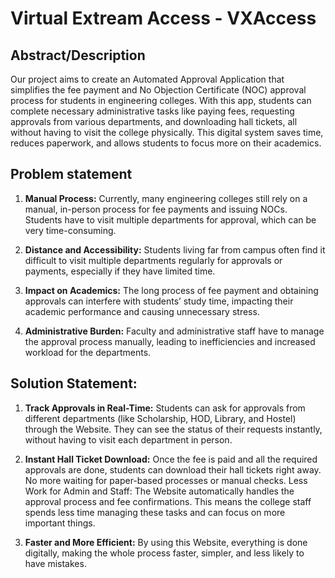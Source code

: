 # Virtual Extream Access - VXAccess

## Abstract/Description
Our project aims to create an Automated Approval Application that simplifies the fee payment and No Objection Certificate (NOC) approval process for students in engineering colleges. With this app, students can complete necessary administrative tasks like paying fees, requesting approvals from various departments, and downloading hall tickets, all without having to visit the college physically. This digital system saves time, reduces paperwork, and allows students to focus more on their academics.

## Problem statement
1. **Manual Process:** Currently, many engineering colleges still rely on a manual, in-person process for fee payments and issuing NOCs. Students have to visit multiple departments for approval, which can be very time-consuming.

2. **Distance and Accessibility:** Students living far from campus often find it difficult to visit multiple departments regularly for approvals or payments, especially if they have limited time.

3. **Impact on Academics:** The long process of fee payment and obtaining approvals can interfere with students’ study time, impacting their academic performance and causing unnecessary stress.

4. **Administrative Burden:** Faculty and administrative staff have to manage the approval process manually, leading to inefficiencies and increased workload for the departments.

## Solution Statement:

1. **Track Approvals in Real-Time:** Students can ask for approvals from different departments (like Scholarship, HOD, Library, and Hostel) through the Website. They can see the status of their requests instantly, without having to visit each department in person.

3. **Instant Hall Ticket Download:** Once the fee is paid and all the required approvals are done, students can download their hall tickets right away. No more waiting for paper-based processes or manual checks. Less Work for Admin and Staff: The Website automatically handles the approval process and fee confirmations. This means the college staff spends less time managing these tasks and can focus on more important things.

4. **Faster and More Efficient:** By using this Website, everything is done digitally, making the whole process faster, simpler, and less likely to have mistakes.

